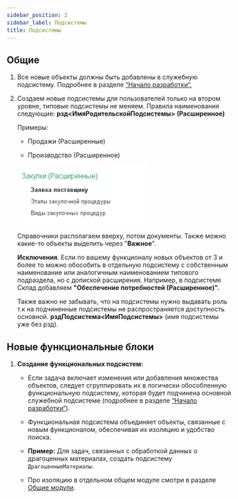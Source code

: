 ```yaml
---
sidebar_position: 2
sidebar_label: Подсистемы
title: Подсистемы
---
```

## Общие

1. Все новые объекты должны быть добавлены в служебную подсистему. Подробнее в разделе [“Начало разработки“.](../begin.md)

2. Создаем новые подсистемы для пользователей только на втором уровне, типовые подсистемы не меняем. Правила наименования следующие:
   **рзд\<ИмяРодительскойПодсистемы\> (Расширенное)**

   Примеры:

   * Продажи (Расширенные)

   * Производство (Расширенное)

   ![image](./img/subsystem.png)

   Справочники располагаем вверху, потом документы. Также можно какие-то объекты выделить через "**Важное**".

   **Исключения**. Если по вашему функционалу новых объектов от 3 и более то можно обособить в отдельную подсистему с собственным наименование или аналогичным наименованием типового подраздела, но с допиской расширения. Например, в подсистеме Склад добавляем  **"Обеспечение потребностей (Расширенное)".**

   Также важно не забывать, что на подсистемы нужно выдавать роль т.к на подчиненные подсистемы не распространяется доступность основной.  **рздПодсистема\<ИмяПодсистемы\>** (имя подсистемы уже без рзд).

## Новые функциональные блоки

1. **Создание функциональных подсистем:**

   * Если задача включает изменения или добавления множества объектов, следует сгруппировать их в логически обособленную функциональную подсистему, которая будет подчинена основной служебной подсистеме (подробнее в разделе [“Начало разработки“](https://wiki.yandex.ru/homepage/reglament-razrabotki/nachalo-proekta/)).

   * Функциональная подсистема объединяет объекты, связанные с новым функционалом, обеспечивая их изоляцию и удобство поиска.

   * **Пример:** Для задач, связанных с обработкой данных о драгоценных материалах, создать подсистему `ДрагоценныеМатериалы`.

   * Про изоляцию в отдельном общем модуле смотри в разделе [Общие модули](./common_modules.md).
